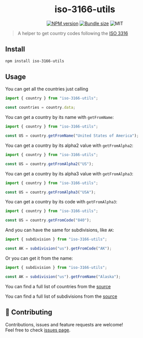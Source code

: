 <h1 align="center">iso-3166-utils</h1>

<p align="center">
  <a href="https://www.npmjs.com/package/iso-3166-utils"><img alt="NPM version" src="https://img.shields.io/npm/v/iso-3166-utils"></a>
  <a href="https://bundlephobia.com/result?p=iso-3166-utils"><img alt="Bundle size" src="https://img.shields.io/bundlephobia/minzip/iso-3166-utils"></a>
  <img alt="MIT" src="https://img.shields.io/github/license/pedroapfilho/iso-3166-utils">
</p>

> A helper to get country codes following the <a href="https://www.iso.org/glossary-for-iso-3166-utils.html">ISO 3316</a>

## Install

```sh
npm install iso-3166-utils
```

## Usage

You can get all the countries just calling

```js
import { country } from "iso-3166-utils";

const countries = country.data;
```

You can get a country by its name with `getFromName`:

```js
import { country } from "iso-3166-utils";

const US = country.getFromName("United States of America");
```

You can get a country by its alpha2 value with `getFromAlpha2`:

```js
import { country } from "iso-3166-utils";

const US = country.getFromAlpha2("US");
```

You can get a country by its alpha3 value with `getFromAlpha3`:

```js
import { country } from "iso-3166-utils";

const US = country.getFromAlpha3("USA");
```

You can get a country by its code with `getFromAlpha3`:

```js
import { country } from "iso-3166-utils";

const US = country.getFromCode("840");
```

And you can have the same for subdivisions, like `AK`:

```js
import { subdivision } from "iso-3166-utils";

const AK = subdivision("us").getFromCode("AK");
```

Or you can get it from the name:

```js
import { subdivision } from "iso-3166-utils";

const AK = subdivision("us").getFromName("Alaska");
```

You can find a full list of countries from the <a href="https://en.wikipedia.org/wiki/ISO_3166-1">source</a>

You can find a full list of subdivisions from the <a href="https://en.wikipedia.org/wiki/ISO_3166-2">source</a>

## 🤝 Contributing

Contributions, issues and feature requests are welcome!<br />Feel free to check [issues page](https://github.com/pedroapfilho/iso-3166-utils/issues).
